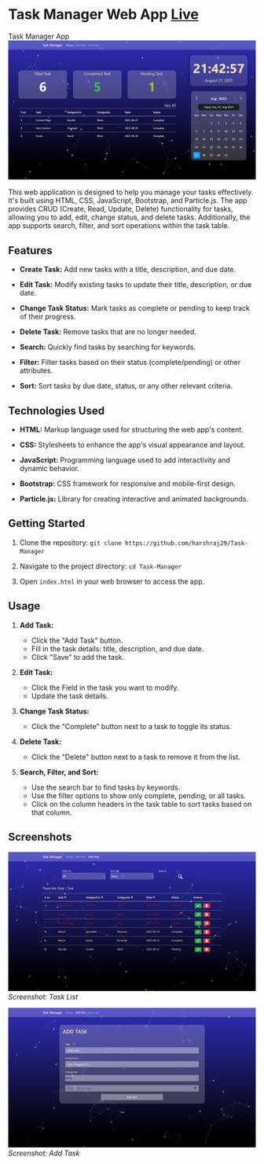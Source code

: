 # Task Manager Web App <a href="https://harshraj29.github.io/Task-Manager/">Live</a>

Task Manager App
<img src="https://github.com/harshraj29/Task-Manager/blob/main/Assets/Images/Home.png?raw=true"></img>

This web application is designed to help you manage your tasks effectively. It's built using HTML, CSS, JavaScript, Bootstrap, and Particle.js. The app provides CRUD (Create, Read, Update, Delete) functionality for tasks, allowing you to add, edit, change status, and delete tasks. Additionally, the app supports search, filter, and sort operations within the task table.

## Features

- **Create Task:** Add new tasks with a title, description, and due date.

- **Edit Task:** Modify existing tasks to update their title, description, or due date.

- **Change Task Status:** Mark tasks as complete or pending to keep track of their progress.

- **Delete Task:** Remove tasks that are no longer needed.

- **Search:** Quickly find tasks by searching for keywords.

- **Filter:** Filter tasks based on their status (complete/pending) or other attributes.

- **Sort:** Sort tasks by due date, status, or any other relevant criteria.

## Technologies Used

- **HTML:** Markup language used for structuring the web app's content.

- **CSS:** Stylesheets to enhance the app's visual appearance and layout.

- **JavaScript:** Programming language used to add interactivity and dynamic behavior.

- **Bootstrap:** CSS framework for responsive and mobile-first design.

- **Particle.js:** Library for creating interactive and animated backgrounds.

## Getting Started

1. Clone the repository: `git clone https://github.com/harshraj29/Task-Manager`
2. Navigate to the project directory: `cd Task-Manager`

3. Open `index.html` in your web browser to access the app.

## Usage

1. **Add Task:**
   - Click the "Add Task" button.
   - Fill in the task details: title, description, and due date.
   - Click "Save" to add the task.

2. **Edit Task:**
   - Click the  Field in the task you want to modify.
   - Update the task details.

3. **Change Task Status:**
   - Click the "Complete" button next to a task to toggle its status.

4. **Delete Task:**
   - Click the "Delete" button next to a task to remove it from the list.

5. **Search, Filter, and Sort:**
   - Use the search bar to find tasks by keywords.
   - Use the filter options to show only complete, pending, or all tasks.
   - Click on the column headers in the task table to sort tasks based on that column.

## Screenshots

<img src="https://github.com/harshraj29/Task-Manager/blob/main/Assets/Images/view-task.png?raw=true"></img>
*Screenshot: Task List*

<img src="https://github.com/harshraj29/Task-Manager/blob/main/Assets/Images/add-task.png?raw=true"></img>
*Screenshot: Add Task*

